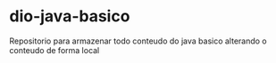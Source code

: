 # dio-java-basico
Repositorio para armazenar todo conteudo do java basico 
alterando o conteudo de forma local 
